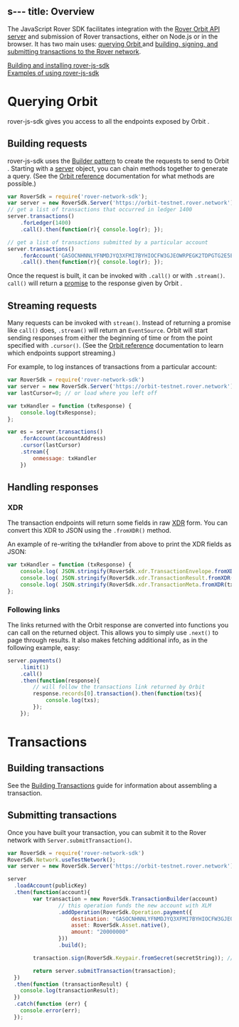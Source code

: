 s---
title: Overview
---
The JavaScript Rover SDK facilitates integration with the [Rover Orbit  API server](https://github.com/stellar/horizon) and submission of Rover transactions, either on Node.js or in the browser. It has two main uses: [querying Orbit ](#querying-horizon) and [building, signing, and submitting transactions to the Rover network](#building-transactions).

[Building and installing rover-js-sdk](https://github.com/laxmicoinofficial/rover-js-sdk)<br>
[Examples of using rover-js-sdk](./examples.md)

# Querying Orbit 
rover-js-sdk gives you access to all the endpoints exposed by Orbit .

## Building requests
rover-js-sdk uses the [Builder pattern](https://en.wikipedia.org/wiki/Builder_pattern) to create the requests to send
to Orbit . Starting with a [server](https://stellar.github.io/js-stellar-sdk/Server.html) object, you can chain methods together to generate a query.
(See the [Orbit  reference](https://www.rover.network/developers/reference/) documentation for what methods are possible.)
```js
var RoverSdk = require('rover-network-sdk');
var server = new RoverSdk.Server('https://orbit-testnet.rover.network');
// get a list of transactions that occurred in ledger 1400
server.transactions()
    .forLedger(1400)
    .call().then(function(r){ console.log(r); });

// get a list of transactions submitted by a particular account
server.transactions()
    .forAccount('GASOCNHNNLYFNMDJYQ3XFMI7BYHIOCFW3GJEOWRPEGK2TDPGTG2E5EDW')
    .call().then(function(r){ console.log(r); });
```

Once the request is built, it can be invoked with `.call()` or with `.stream()`. `call()` will return a
[promise](https://developer.mozilla.org/en-US/docs/Web/JavaScript/Reference/Global_Objects/Promise) to the response given by Orbit .

## Streaming requests
Many requests can be invoked with `stream()`. Instead of returning a promise like `call()` does, `.stream()` will return an `EventSource`.
Orbit  will start sending responses from either the beginning of time or from the point specified with `.cursor()`.
(See the [Orbit  reference](https://www.rover.network/developers/reference/) documentation to learn which endpoints support streaming.)

For example, to log instances of transactions from a particular account:

```javascript
var RoverSdk = require('rover-network-sdk')
var server = new RoverSdk.Server('https://orbit-testnet.rover.network');
var lastCursor=0; // or load where you left off

var txHandler = function (txResponse) {
    console.log(txResponse);
};

var es = server.transactions()
    .forAccount(accountAddress)
    .cursor(lastCursor)
    .stream({
        onmessage: txHandler
    })
```

## Handling responses

### XDR
The transaction endpoints will return some fields in raw [XDR](https://www.rover.network/developers/orbit/reference/xdr.html)
form. You can convert this XDR to JSON using the `.fromXDR()` method.

An example of re-writing the txHandler from above to print the XDR fields as JSON:

```javascript
var txHandler = function (txResponse) {
    console.log( JSON.stringify(RoverSdk.xdr.TransactionEnvelope.fromXDR(txResponse.envelope_xdr, 'base64')) );
    console.log( JSON.stringify(RoverSdk.xdr.TransactionResult.fromXDR(txResponse.result_xdr, 'base64')) );
    console.log( JSON.stringify(RoverSdk.xdr.TransactionMeta.fromXDR(txResponse.result_meta_xdr, 'base64')) );
};

```


### Following links
The links returned with the Orbit  response are converted into functions you can call on the returned object.
This allows you to simply use `.next()` to page through results. It also makes fetching additional info, as in the following example, easy:

```js
server.payments()
    .limit(1)
    .call()
    .then(function(response){
        // will follow the transactions link returned by Orbit 
        response.records[0].transaction().then(function(txs){
            console.log(txs);
        });
    });
```


# Transactions

## Building transactions

See the [Building Transactions](https://www.rover.network/developers/rover-js-base/reference/building-transactions.html) guide for information about assembling a transaction.

## Submitting transactions
Once you have built your transaction, you can submit it to the Rover network with `Server.submitTransaction()`.
```js
var RoverSdk = require('rover-network-sdk')
RoverSdk.Network.useTestNetwork();
var server = new RoverSdk.Server('https://orbit-testnet.rover.network');

server
  .loadAccount(publicKey)
  .then(function(account){
  		var transaction = new RoverSdk.TransactionBuilder(account)
  				// this operation funds the new account with XLM
  				.addOperation(RoverSdk.Operation.payment({
  					destination: "GASOCNHNNLYFNMDJYQ3XFMI7BYHIOCFW3GJEOWRPEGK2TDPGTG2E5EDW",
  					asset: RoverSdk.Asset.native(),
  					amount: "20000000"
  				}))
  				.build();

  		transaction.sign(RoverSdk.Keypair.fromSecret(secretString)); // sign the transaction

		return server.submitTransaction(transaction);
  })
  .then(function (transactionResult) {
    console.log(transactionResult);
  })
  .catch(function (err) {
  	console.error(err);
  });
```
